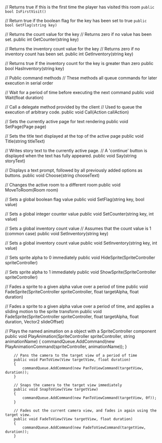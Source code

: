 // Returns true if this is the first time the player has visited this room
`public bool IsFirstVisit()`

// Return true if the boolean flag for the key has been set to true
`public bool GetFlag(string key)`

// Returns the count value for the key
// Returns zero if no value has been set.
public int GetCounter(string key)

// Returns the inventory count value for the key
// Returns zero if no inventory count has been set.
public int GetInventory(string key)

// Returns true if the inventory count for the key is greater than zero
public bool HasInventory(string key)

// Public command methods
// These methods all queue commands for later execution in serial order

// Wait for a period of time before executing the next command
public void Wait(float duration)

// Call a delegate method provided by the client
// Used to queue the execution of arbitrary code.
public void Call(Action callAction)

// Sets the currently active page for text rendering
public void SetPage(Page page)

// Sets the title text displayed at the top of the active page
public void Title(string titleText)

// Writes story text to the currently active page.
// A 'continue' button is displayed when the text has fully appeared.
public void Say(string storyText)

// Displays a text prompt, followed by all previously added options as buttons.
public void Choose(string chooseText)

// Changes the active room to a different room
public void MoveToRoom(Room room)

// Sets a global boolean flag value
public void SetFlag(string key, bool value)
		
// Sets a global integer counter value
public void SetCounter(string key, int value)

// Sets a global inventory count value
// Assumes that the count value is 1 (common case)
public void SetInventory(string key)

// Sets a global inventory count value
public void SetInventory(string key, int value)

// Sets sprite alpha to 0 immediately
public void HideSprite(SpriteController spriteController)

// Sets sprite alpha to 1 immediately
public void ShowSprite(SpriteController spriteController)

// Fades a sprite to a given alpha value over a period of time
public void FadeSprite(SpriteController spriteController, float targetAlpha, float duration)

// Fades a sprite to a given alpha value over a period of time, and applies a sliding motion to the sprite transform
public void FadeSprite(SpriteController spriteController, float targetAlpha, float duration, Vector2 slideOffset)

// Plays the named animation on a object with a SpriteController component
		public void PlayAnimation(SpriteController spriteController, string animationName)
		{
			commandQueue.AddCommand(new PlayAnimationCommand(spriteController, animationName));
		}

		// Pans the camera to the target view of a period of time
		public void PanToView(View targetView, float duration)
		{
			commandQueue.AddCommand(new PanToViewCommand(targetView, duration));
		}

		// Snaps the camera to the target view immediately
		public void SnapToView(View targetView)
		{
			commandQueue.AddCommand(new PanToViewCommand(targetView, 0f));
		}

		// Fades out the current camera view, and fades in again using the target view.
		public void FadeToView(View targetView, float duration)
		{
			commandQueue.AddCommand(new FadeToViewCommand(targetView, duration));
		}